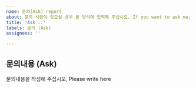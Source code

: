```yaml
---
name: 문의(Ask) report
about: 문의 사항이 있으실 경우 본 양식에 입력해 주십시오. If you want to ask me, Please write this report.
title: 'Ask ::'
labels: 문의 (Ask)
assignees: ''

---
```


## 문의내용 (Ask)
문의내용을 작성해 주십시오,
Please write here
